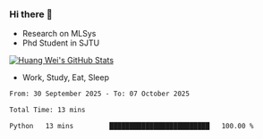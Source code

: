 ### Hi there 👋
- Research on MLSys
- Phd Student in SJTU
  
[![Huang Wei's GitHub Stats](https://github-readme-stats.vercel.app/api?username=huangwei021230&theme=tokyonight)](https://github.com/anuraghazra/github-readme-stats)

- Work, Study, Eat, Sleep


<!--START_SECTION:waka-->

```txt
From: 30 September 2025 - To: 07 October 2025

Total Time: 13 mins

Python   13 mins         █████████████████████████   100.00 %
```

<!--END_SECTION:waka-->

